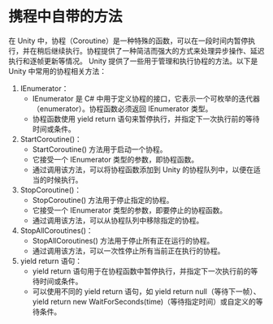 # 携程中自带的方法


在 Unity 中，协程（Coroutine）是一种特殊的函数，可以在一段时间内暂停执行，并在稍后继续执行。协程提供了一种简洁而强大的方式来处理异步操作、延迟执行和逐帧更新等情况。
Unity 提供了一些用于管理和执行协程的方法。以下是 Unity 中常用的协程相关方法：

1. IEnumerator：
	* IEnumerator 是 C# 中用于定义协程的接口，它表示一个可枚举的迭代器（enumerator）。协程函数必须返回 IEnumerator 类型。
	* 协程函数使用 yield return 语句来暂停执行，并指定下一次执行前的等待时间或条件。
2. StartCoroutine()：
	* StartCoroutine() 方法用于启动一个协程。
	* 它接受一个 IEnumerator 类型的参数，即协程函数。
	* 通过调用该方法，可以将协程函数添加到 Unity 的协程队列中，以便在适当的时候执行。
3. StopCoroutine()：
	* StopCoroutine() 方法用于停止指定的协程。
	* 它接受一个 IEnumerator 类型的参数，即要停止的协程函数。
	* 通过调用该方法，可以从协程队列中移除指定的协程。
4. StopAllCoroutines()：
	* StopAllCoroutines() 方法用于停止所有正在运行的协程。
	* 通过调用该方法，可以一次性停止所有当前正在执行的协程。
5. yield return 语句：
	* yield return 语句用于在协程函数中暂停执行，并指定下一次执行前的等待时间或条件。
	* 可以使用不同的 yield return 语句，如 yield return null（等待下一帧）、yield return new WaitForSeconds(time)（等待指定时间）或自定义的等待条件。

